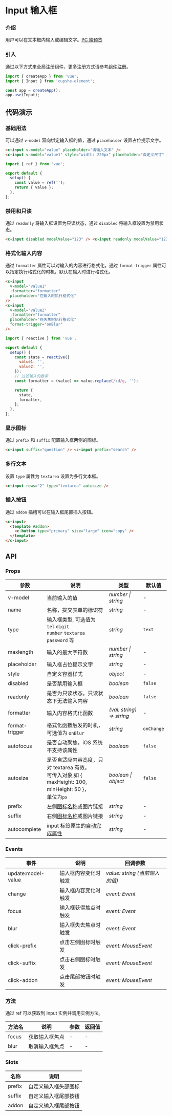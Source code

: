 # Input 输入框

### 介绍

用户可以在文本框内输入或编辑文字。[PC 端预览](/mobile.html#/input)

### 引入

通过以下方式来全局注册组件，更多注册方式请参考[组件注册](#/zh-CN/advanced-usage#zu-jian-zhu-ce)。

```js
import { createApp } from 'vue';
import { Input } from 'cupshe-element';

const app = createApp();
app.use(Input);
```

## 代码演示

### 基础用法

可以通过 `v-model` 双向绑定输入框的值，通过 `placeholder` 设置占位提示文字。

```html
<c-input v-model="value" placeholder="请输入文本" />
<c-input v-model="value1" style="width: 220px" placeholder="自定义尺寸" />
```

```js
import { ref } from 'vue';

export default {
  setup() {
    const value = ref('');
    return { value };
  },
};
```

### 禁用和只读

通过 `readonly` 将输入框设置为只读状态，通过 `disabled` 将输入框设置为禁用状态。

```html
<c-input disabled modelValue="123" /> <c-input readonly modelValue="123" />
```

### 格式化输入内容

通过 `formatter` 属性可以对输入的内容进行格式化，通过 `format-trigger` 属性可以指定执行格式化的时机，默认在输入时进行格式化。

```html
<c-input
  v-model="value1"
  :formatter="formatter"
  placeholder="在输入时执行格式化"
/>
<c-input
  v-model="value2"
  :formatter="formatter"
  placeholder="在失焦时执行格式化"
  format-trigger="onBlur"
/>
```

```js
import { reactive } from 'vue';

export default {
  setup() {
    const state = reactive({
      value1: '',
      value2: '',
    });
    // 过滤输入的数字
    const formatter = (value) => value.replace(/\d/g, '');

    return {
      state,
      formatter,
    };
  },
};
```

### 显示图标

通过 `prefix` 和 `suffix` 配置输入框两侧的图标。

```html
<c-input suffix="question" /> <c-input prefix="search" />
```

### 多行文本

设置 `type` 属性为 `textarea` 设置为多行文本框。

```html
<c-input rows="2" type="textarea" autosize />
```

### 插入按钮

通过 `addon` 插槽可以在输入框尾部插入按钮。

```html
<c-input>
  <template #addon>
    <c-button type="primary" size="large" icon="copy" />
  </template>
</c-input>
```

## API

### Props

| 参数           | 说明                                                                                                        | 类型                      | 默认值     |
| -------------- | ----------------------------------------------------------------------------------------------------------- | ------------------------- | ---------- |
| v-model        | 当前输入的值                                                                                                | _number \| string_        | -          |
| name           | 名称，提交表单的标识符                                                                                      | _string_                  | -          |
| type           | 输入框类型, 可选值为 `tel` `digit`<br>`number` `textarea` `password` 等                                     | _string_                  | `text`     |
| maxlength      | 输入的最大字符数                                                                                            | _number \| string_        | -          |
| placeholder    | 输入框占位提示文字                                                                                          | _string_                  | -          |
| style          | 自定义容器样式                                                                                              | _object_                  | -          |
| disabled       | 是否禁用输入框                                                                                              | _boolean_                 | `false`    |
| readonly       | 是否为只读状态，只读状态下无法输入内容                                                                      | _boolean_                 | `false`    |
| formatter      | 输入内容格式化函数                                                                                          | _(val: string) => string_ | -          |
| format-trigger | 格式化函数触发的时机，可选值为 `onBlur`                                                                     | _string_                  | `onChange` |
| autofocus      | 是否自动聚焦，iOS 系统不支持该属性                                                                          | _boolean_                 | `false`    |
| autosize       | 是否自适应内容高度，只对 textarea 有效，<br>可传入对象,如 { maxHeight: 100, minHeight: 50 }，<br>单位为`px` | _boolean \| object_       | `false`    |
| prefix         | 左侧[图标名称](#/icon)或图片链接                                                                            | _string_                  | -          |
| suffix         | 右侧[图标名称](#/icon)或图片链接                                                                            | _string_                  | -          |
| autocomplete   | input 标签原生的[自动完成属性](https://developer.mozilla.org/en-US/docs/Web/HTML/Attributes/autocomplete)   | _string_                  | -          |

### Events

| 事件               | 说明                 | 回调参数                       |
| ------------------ | -------------------- | ------------------------------ |
| update:model-value | 输入框内容变化时触发 | _value: string (当前输入的值)_ |
| change             | 输入框内容变化时触发 | _event: Event_                 |
| focus              | 输入框获得焦点时触发 | _event: Event_                 |
| blur               | 输入框失去焦点时触发 | _event: Event_                 |
| click-prefix       | 点击左侧图标时触发   | _event: MouseEvent_            |
| click-suffix       | 点击右侧图标时触发   | _event: MouseEvent_            |
| click-addon        | 点击尾部按钮时触发   | _event: MouseEvent_            |

### 方法

通过 ref 可以获取到 Input 实例并调用实例方法。

| 方法名 | 说明           | 参数 | 返回值 |
| ------ | -------------- | ---- | ------ |
| focus  | 获取输入框焦点 | -    | -      |
| blur   | 取消输入框焦点 | -    | -      |

### Slots

| 名称   | 说明                 |
| ------ | -------------------- |
| prefix | 自定义输入框头部图标 |
| suffix | 自定义输入框尾部按钮 |
| addon  | 自定义输入框尾部按钮 |
